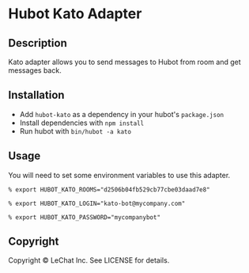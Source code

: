 # Hubot Kato Adapter

## Description

Kato adapter allows you to send messages to Hubot from room and get messages
back.

## Installation

* Add `hubot-kato` as a dependency in your hubot's `package.json`
* Install dependencies with `npm install`
* Run hubot with `bin/hubot -a kato`

## Usage

You will need to set some environment variables to use this adapter.

    % export HUBOT_KATO_ROOMS="d2506b04fb529cb77cbe03daad7e8"

    % export HUBOT_KATO_LOGIN="kato-bot@mycompany.com"

    % export HUBOT_KATO_PASSWORD="mycompanybot"

## Copyright

Copyright &copy; LeChat Inc. See LICENSE for details.
